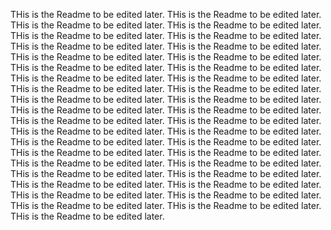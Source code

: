 THis is the Readme to be edited later.
THis is the Readme to be edited later.
THis is the Readme to be edited later.
THis is the Readme to be edited later.
THis is the Readme to be edited later.
THis is the Readme to be edited later.
THis is the Readme to be edited later.
THis is the Readme to be edited later.
THis is the Readme to be edited later.
THis is the Readme to be edited later.
THis is the Readme to be edited later.
THis is the Readme to be edited later.
THis is the Readme to be edited later.
THis is the Readme to be edited later.
THis is the Readme to be edited later.
THis is the Readme to be edited later.
THis is the Readme to be edited later.
THis is the Readme to be edited later.
THis is the Readme to be edited later.
THis is the Readme to be edited later.
THis is the Readme to be edited later.
THis is the Readme to be edited later.
THis is the Readme to be edited later.
THis is the Readme to be edited later.
THis is the Readme to be edited later.
THis is the Readme to be edited later.
THis is the Readme to be edited later.
THis is the Readme to be edited later.
THis is the Readme to be edited later.
THis is the Readme to be edited later.
THis is the Readme to be edited later.
THis is the Readme to be edited later.
THis is the Readme to be edited later.
THis is the Readme to be edited later.
THis is the Readme to be edited later.
THis is the Readme to be edited later.
THis is the Readme to be edited later.
THis is the Readme to be edited later.
THis is the Readme to be edited later.
